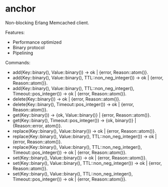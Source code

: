 # anchor

Non-blocking Erlang Memcached client.

Features:
 * Performance optimized
 * Binary protocol
 * Pipelining

Commands:

 * add(Key::binary(), Value::binary()) -> ok | {error, Reason::atom()}.
 * add(Key::binary(), Value::binary(), TTL::non_neg_integer()) -> ok | {error, Reason::atom()}.
 * add(Key::binary(), Value::binary(), TTL::non_neg_integer(), Timeout::pos_integer()) -> ok | {error, Reason::atom()}.
 * delete(Key::binary()) -> ok | {error, Reason::atom()}.
 * delete(Key::binary(), Timeout::pos_integer()) -> ok | {error, Reason::atom()}.
 * get(Key::binary()) -> {ok, Value::binary()} | {error, Reason::atom()}.
 * get(Key::binary(), Timeout::pos_integer()) -> {ok, binary()} | {Reason::error, atom()}.
 * replace(Key::binary(), Value::binary()) -> ok | {error, Reason::atom()}.
 * replace(Key::binary(), Value::binary(), TTL::non_neg_integer()) -> ok | {error, Reason::atom()}.
 * replace(Key::binary(), Value::binary(), TTL::non_neg_integer(), Timeout::pos_integer()) -> ok | {error, Reason::atom()}.
 * set(Key::binary(), Value::binary()) -> ok | {error, Reason::atom()}.
 * set(Key::binary(), Value::binary(), TTL::non_neg_integer()) -> ok | {error, Reason::atom()}.
 * set(Key::binary(), Value::binary(), TTL::non_neg_integer(), Timeout::pos_integer()) -> ok | {error, Reason::atom()}.
